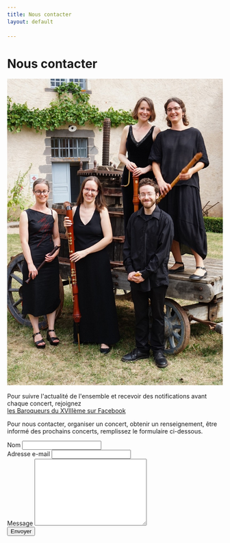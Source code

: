 ```yaml
---
title: Nous contacter
layout: default

---
```

<div id="contact"> <h1 class="pageTitle">Nous contacter</h1> <div class="contactContent"> <img src="/uploads/DSC07965_contact.jpg" /> </div> <form action="https://formspree.io/contact@baroqueurs.fr" method="POST"> <p>Pour suivre l'actualité de l'ensemble et recevoir des notifications avant chaque concert, rejoignez<br><a href="https://www.facebook.com/{{ site.social.facebook }}" target="_blank">les Baroqueurs du XVIIIème sur Facebook</a></p>
<p>Pour nous contacter, organiser un concert, obtenir un renseignement, être informé des prochains concerts, remplissez le formulaire ci-dessous.</p>
<label for="name">Nom</label>
<input type="text" id="name" name="name" class="full-width"><br>
<label for="email">Adresse e-mail</label>
<input type="email" id="email" name="_replyto" class="full-width"><br>
<label for="message">Message</label>
<textarea name="message" id="message" cols="30" rows="10" class="full-width"></textarea><br>
<input type="submit" value="Envoyer" class="button">
</form>
</div>